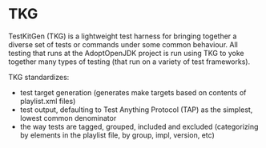 # TKG

TestKitGen (TKG) is a lightweight test harness for bringing together a diverse set of tests or commands under some common behaviour.  All testing that runs at the AdoptOpenJDK project is run using TKG to yoke together many types of testing (that run on a variety of test frameworks).  

TKG standardizes: 
- test target generation (generates make targets based on contents of playlist.xml files)
- test output, defaulting to Test Anything Protocol (TAP) as the simplest, lowest common denominator
- the way tests are tagged, grouped, included and excluded (categorizing by elements in the playlist file, by group, impl, version, etc)